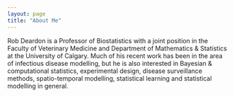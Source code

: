 ```yaml
---
layout: page
title: "About Me"
---
```


Rob Deardon is a Professor of Biostatistics with a joint position in the Faculty of Veterinary Medicine and Department of Mathematics & Statistics at the University of Calgary. Much of his recent work has been in the area of infectious disease modelling, but he is also interested in Bayesian & computational statistics, experimental design, disease surveillance methods, spatio-temporal modelling, statistical learning and statistical modelling in general. 
